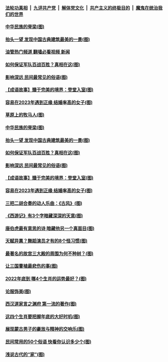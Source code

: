 ####  [法轮功真相](../../../../basic/blob/master/README.md?t=12150631) &nbsp;|&nbsp; [九评共产党](../../../../9ping.md/blob/master/README.md?t=12150631) &nbsp;|&nbsp; [解体党文化](../../../../jtdwh.md/blob/master/README.md?t=12150631)  &nbsp;|&nbsp; [共产主义的终极目的](../../../../gczydzjmd.md/blob/master/README.md?t=12150631) &nbsp;|&nbsp; [魔鬼在统治我们的世界](../../../../mgztzwmdsj.md/blob/master/README.md?t=12150631) 

#### [中华民族的脊梁(图)](../pages/p7/1023598.md?t=12150631) 

#### [抬头一望 发现中国古典建筑最美的一景(图)](../pages/p7/1023549.md?t=12150631) 

#### [油管热门频道 翻墙必看视频 新闻](http://129.146.143.75:81/youtube.html?12150631)

#### [如何保证军队百战百胜？真相在这(图)](../pages/p7/1020116.md?t=12150631) 

#### [影响深远 民间最常见的俗语(图)](../pages/p7/1021888.md?t=12150631) 

#### [【成语故事】臻于完美的境界：登堂入室(图)](../pages/p7/1023721.md?t=12150631) 

#### [容易在2023年遇到正缘 结婚率高的女子(图)](../pages/p7/1012779.md?t=12150631) 

#### [草原上的牧马人(图)](../pages/p7/1020118.md?t=12150631) 

#### [中华民族的脊梁(图)](../pages/p7/1023598.md?t=12150631) 

#### [抬头一望 发现中国古典建筑最美的一景(图)](../pages/p7/1023549.md?t=12150631) 

#### [如何保证军队百战百胜？真相在这(图)](../pages/p7/1020116.md?t=12150631) 

#### [影响深远 民间最常见的俗语(图)](../pages/p7/1021888.md?t=12150631) 

#### [【成语故事】臻于完美的境界：登堂入室(图)](../pages/p7/1023721.md?t=12150631) 

#### [容易在2023年遇到正缘 结婚率高的女子(图)](../pages/p7/1012779.md?t=12150631) 

#### [三把二胡合奏的动人乐曲：《古风》(图)](../pages/p7/1019193.md?t=12150631) 

#### [《西游记》有3个字暗藏深深的天意(图)](../pages/p7/1023135.md?t=12150631) 

#### [唐伯虎最有意思的诗 暗藏他另一个真面目(图)](../pages/p7/1022567.md?t=12150631) 

#### [天赋异禀？舞蹈演员才有的8个怪习惯(图)](../pages/p7/1023849.md?t=12150631) 

#### [最著名的故宫三大殿的周围为何不种树？(图)](../pages/p7/1023490.md?t=12150631) 

#### [让三国曹植最悲伤的事(图)](../pages/p7/1023463.md?t=12150631) 

#### [2022年底到 哪4个生肖的运势最好？(图)](../pages/p7/1023679.md?t=12150631) 

#### [论服饰美(图)](../pages/p7/1023499.md?t=12150631) 

#### [西汉道家言之渊府 第一流的著作(图)](../pages/p7/1023698.md?t=12150631) 

#### [这四个生肖要把握年底的大好时机(图)](../pages/p7/1023677.md?t=12150631) 

#### [展现蒙古男子的豪放与精神的交响乐(图)](../pages/p7/1022896.md?t=12150631) 

#### [民间常用的50个俗语 快看你认识多少个(图)](../pages/p7/1021797.md?t=12150631) 

#### [浅说古代的“家”(图)](../pages/p7/1023104.md?t=12150631) 

<img src='http://gfw-breaker.win/goodnews/indexes/p7.md' width='0px' height='0px'/>
